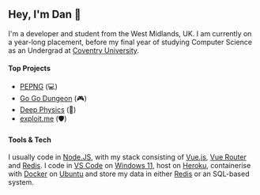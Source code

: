 ## Hey, I'm Dan 👋

I'm a developer and student from the West Midlands, UK. 
I am currently on a year-long placement, before my final year of studying Computer Science as an Undergrad at [Coventry University](https://www.coventry.ac.uk/).

#### Top Projects

- [PEPNG](https://github.com/pepng-CU) (:computer:)
- [Go Go Dungeon](https://github.com/alexandre-lavoie/Go-Go-Dungeon) (:video_game:)
- [Deep Physics](https://github.com/alexandre-lavoie/deep-physics) (:brain:)
- [exploit.me](https://github.com/alexandre-lavoie/exploit.me) (:shield:)

#### Tools & Tech

I usually code in [Node.JS](https://www.python.org/), with my stack consisting of [Vue.js](https://vuejs.org/), [Vue Router](https://router.vuejs.org/) and [Redis](https://redis.io/). I code in [VS Code](https://code.visualstudio.com/) on [Windows 11](https://www.microsoft.com/en-gb/windows), host on [Heroku](https://www.heroku.com/), containerise with [Docker](https://www.docker.com/) on [Ubuntu](https://ubuntu.com/) and store my data in either [Redis](https://redis.io/) or an SQL-based system.
